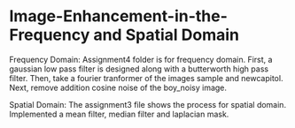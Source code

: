 # Image-Enhancement-in-the-Frequency and Spatial Domain
Frequency Domain:
Assignment4 folder is for frequency domain.
First, a gaussian low pass filter is designed along with a butterworth high pass filter.
Then, take a fourier tranformer of the images sample and newcapitol.
Next, remove addition cosine noise of the boy_noisy image.

Spatial Domain:
The assignment3 file shows the process for spatial domain.
Implemented a mean filter, median filter and laplacian mask.

